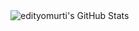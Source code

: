 <img align="center" src="https://github-readme-stats.vercel.app/api?username=edityomurti&show_icons=true&line_height=27&count_private=true&title_color=ffffff&text_color=c9cacc&icon_color=2bbc8a&bg_color=1d1f21" alt="edityomurti's GitHub Stats" />

<!-- [![edityomurti's wakatime stats](https://github-readme-stats.vercel.app/api/wakatime?username=edityomurti)](https://wakatime.com/@edityomurti) -->


<!--
**edityomurti/edityomurti** is a ✨ _special_ ✨ repository because its `README.md` (this file) appears on your GitHub profile.

Here are some ideas to get you started:

- 🔭 I’m currently working on ...
- 🌱 I’m currently learning ...
- 👯 I’m looking to collaborate on ...
- 🤔 I’m looking for help with ...
- 💬 Ask me about ...
- 📫 How to reach me: ...
- 😄 Pronouns: ...
- ⚡ Fun fact: ...
-->
